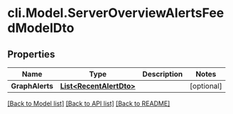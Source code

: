 # cli.Model.ServerOverviewAlertsFeedModelDto

## Properties

Name | Type | Description | Notes
------------ | ------------- | ------------- | -------------
**GraphAlerts** | [**List&lt;RecentAlertDto&gt;**](RecentAlertDto.md) |  | [optional] 

[[Back to Model list]](../README.md#documentation-for-models) [[Back to API list]](../README.md#documentation-for-api-endpoints) [[Back to README]](../README.md)

